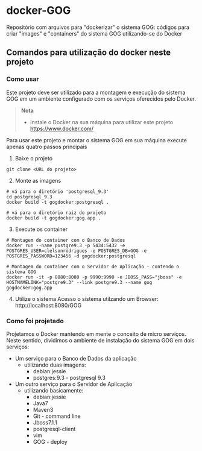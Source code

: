 # docker-GOG
Repositório com arquivos para "dockerizar" o sistema GOG: códigos para criar "images" e "containers" do sistema GOG utilizando-se do Docker

## Comandos para utilização do docker neste projeto 

### Como usar
Este projeto deve ser utilizado para a montagem e execução do sistema GOG em um ambiente configurado com os serviços oferecidos pelo Docker. 

> **Nota**
> - Instale o Docker na sua máquina para utilizar este projeto https://www.docker.com/

Para usar este projeto e montar o sistema GOG em sua máquina execute apenas quatro passos principais

1. Baixe o projeto 
```
git clone <URL do projeto>
```
2. Monte as imagens
```
# vá para o diretório 'postgresql_9.3'
cd postgresql_9.3
docker build -t gogdocker:postgresql .
```
```
# vá para o diretório raiz do projeto
docker build -t gogdocker:gog.app .
```
3. Execute os container
```
# Montagem do container com o Banco de Dados 
docker run --name postgre9.3 -p 5434:5432 -e POSTGRES_USER=clelsonrodrigues -e POSTGRES_DB=GOG -e POSTGRES_PASSWORD=123456 -d gogdocker:postgresql
```
```
# Montagem do container com o Servidor de Aplicação - contendo o sistema GOG
docker run -it -p 8080:8080 -p 9990:9990 -e JBOSS_PASS="jboss" -e HOSTNAMELINK="postgre9.3" --link postgre9.3 --name gog gogdocker:gog.app
```
4. Utilize o sistema
Acesso o sistema utilzando um Browser: http://localhost:8080/GOG

### Como foi projetado
Projetamos o Docker mantendo em mente o conceito de micro serviços. Neste sentido, dividimos o ambiente de instalação do sistema GOG em dois serviços:

- Um serviço para o Banco de Dados da aplicação
  - utilizando duas imagens: 
    - debian:jessie
    - postgres:9.3 - postgresql 9.3
- Um outro serviço para o Servidor de Aplicação
  - utilizando basicamente:
    - debian:jessie
    - Java7
    - Maven3
    - Git - command line
    - Jboss7.1.1 
    - postgresql-client
    - vim
    - GOG - deploy



